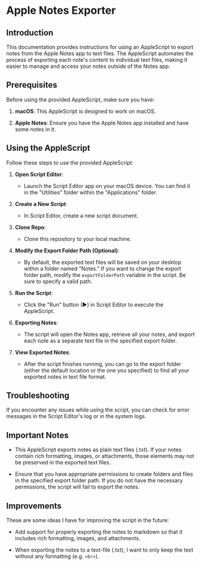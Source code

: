 # Apple Notes Exporter

## Introduction

This documentation provides instructions for using an AppleScript to export notes from the Apple Notes app to text files. The AppleScript automates the process of exporting each note's content to individual text files, making it easier to manage and access your notes outside of the Notes app.

## Prerequisites

Before using the provided AppleScript, make sure you have:

1. **macOS**: This AppleScript is designed to work on macOS.

2. **Apple Notes**: Ensure you have the Apple Notes app installed and have some notes in it.

## Using the AppleScript

Follow these steps to use the provided AppleScript:

1. **Open Script Editor**:
   - Launch the Script Editor app on your macOS device. You can find it in the "Utilities" folder within the "Applications" folder.

2. **Create a New Script**:
   - In Script Editor, create a new script document.

3. **Clone Repo**:
    - Clone this repository to your local machine.

4. **Modify the Export Folder Path (Optional)**:
   - By default, the exported text files will be saved on your desktop within a folder named "Notes." If you want to change the export folder path, modify the `exportFolderPath` variable in the script. Be sure to specify a valid path.

5. **Run the Script**:
   - Click the "Run" button (▶) in Script Editor to execute the AppleScript.

6. **Exporting Notes**:
   - The script will open the Notes app, retrieve all your notes, and export each note as a separate text file in the specified export folder.

7. **View Exported Notes**:
   - After the script finishes running, you can go to the export folder (either the default location or the one you specified) to find all your exported notes in text file format.

## Troubleshooting

If you encounter any issues while using the script, you can check for error messages in the Script Editor's log or in the system logs.

## Important Notes

- This AppleScript exports notes as plain text files (.txt). If your notes contain rich formatting, images, or attachments, those elements may not be preserved in the exported text files.

- Ensure that you have appropriate permissions to create folders and files in the specified export folder path. If you do not have the necessary permissions, the script will fail to export the notes.

## Improvements

These are some ideas I have for improving the script in the future:

- Add support for properly exporting the notes to markdown so that it includes rich formatting, images, and attachments.

- When exporting the notes to a text-file (.txt), I want to only keep the text without any formatting (e.g. `<br>`).

